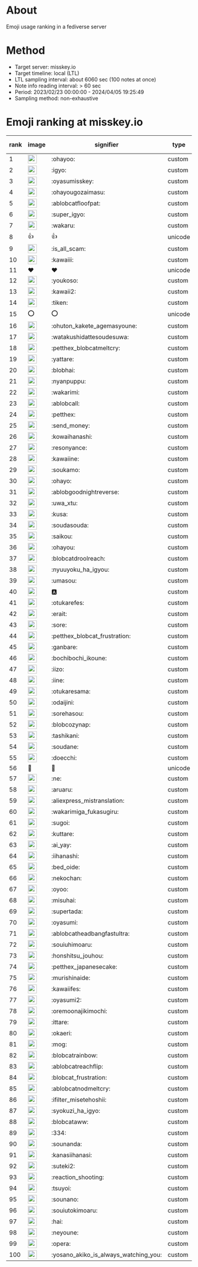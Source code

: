 # About
Emoji usage ranking in a fediverse server

# Method
- Target server: misskey.io
- Target timeline: local (LTL)
- LTL sampling interval: about 6060 sec (100 notes at once)
- Note info reading interval: > 60 sec
- Period: 2023/02/23 00:00:00 - 2024/04/05 19:25:49 
- Sampling method: non-exhaustive

# Emoji ranking at misskey.io

|rank|image|signifier|type|frequency score|
|----|----|----|----|----|
|1|<img height="24" src="https://misskey.io/emoji/ohayoo.webp">|:ohayoo:|custom|176107|
|2|<img height="24" src="https://misskey.io/emoji/igyo.webp">|:igyo:|custom|114289|
|3|<img height="24" src="https://misskey.io/emoji/oyasumisskey.webp">|:oyasumisskey:|custom|76153|
|4|<img height="24" src="https://misskey.io/emoji/ohayougozaimasu.webp">|:ohayougozaimasu:|custom|41406|
|5|<img height="24" src="https://misskey.io/emoji/ablobcatfloofpat.webp">|:ablobcatfloofpat:|custom|33987|
|6|<img height="24" src="https://misskey.io/emoji/super_igyo.webp">|:super_igyo:|custom|32526|
|7|<img height="24" src="https://misskey.io/emoji/wakaru.webp">|:wakaru:|custom|29219|
|8|👍|👍|unicode|24604|
|9|<img height="24" src="https://misskey.io/emoji/is_all_scam.webp">|:is_all_scam:|custom|23477|
|10|<img height="24" src="https://misskey.io/emoji/kawaiii.webp">|:kawaiii:|custom|22126|
|11|❤|❤|unicode|21091|
|12|<img height="24" src="https://misskey.io/emoji/youkoso.webp">|:youkoso:|custom|19734|
|13|<img height="24" src="https://misskey.io/emoji/kawaii2.webp">|:kawaii2:|custom|19128|
|14|<img height="24" src="https://misskey.io/emoji/tiken.webp">|:tiken:|custom|17230|
|15|⭕|⭕|unicode|16639|
|16|<img height="24" src="https://misskey.io/emoji/ohuton_kakete_agemasyoune.webp">|:ohuton_kakete_agemasyoune:|custom|16560|
|17|<img height="24" src="https://misskey.io/emoji/watakushidattesoudesuwa.webp">|:watakushidattesoudesuwa:|custom|16259|
|18|<img height="24" src="https://misskey.io/emoji/petthex_blobcatmeltcry.webp">|:petthex_blobcatmeltcry:|custom|16253|
|19|<img height="24" src="https://misskey.io/emoji/yattare.webp">|:yattare:|custom|15839|
|20|<img height="24" src="https://misskey.io/emoji/blobhai.webp">|:blobhai:|custom|15454|
|21|<img height="24" src="https://misskey.io/emoji/nyanpuppu.webp">|:nyanpuppu:|custom|14314|
|22|<img height="24" src="https://misskey.io/emoji/wakarimi.webp">|:wakarimi:|custom|14295|
|23|<img height="24" src="https://misskey.io/emoji/ablobcall.webp">|:ablobcall:|custom|13727|
|24|<img height="24" src="https://misskey.io/emoji/petthex.webp">|:petthex:|custom|13268|
|25|<img height="24" src="https://misskey.io/emoji/send_money.webp">|:send_money:|custom|13234|
|26|<img height="24" src="https://misskey.io/emoji/kowaihanashi.webp">|:kowaihanashi:|custom|12498|
|27|<img height="24" src="https://misskey.io/emoji/resonyance.webp">|:resonyance:|custom|11579|
|28|<img height="24" src="https://misskey.io/emoji/kawaiine.webp">|:kawaiine:|custom|11482|
|29|<img height="24" src="https://misskey.io/emoji/soukamo.webp">|:soukamo:|custom|11303|
|30|<img height="24" src="https://misskey.io/emoji/ohayo.webp">|:ohayo:|custom|11018|
|31|<img height="24" src="https://misskey.io/emoji/ablobgoodnightreverse.webp">|:ablobgoodnightreverse:|custom|10797|
|32|<img height="24" src="https://misskey.io/emoji/uwa_xtu.webp">|:uwa_xtu:|custom|10448|
|33|<img height="24" src="https://misskey.io/emoji/kusa.webp">|:kusa:|custom|10082|
|34|<img height="24" src="https://misskey.io/emoji/soudasouda.webp">|:soudasouda:|custom|9896|
|35|<img height="24" src="https://misskey.io/emoji/saikou.webp">|:saikou:|custom|9457|
|36|<img height="24" src="https://misskey.io/emoji/ohayou.webp">|:ohayou:|custom|9112|
|37|<img height="24" src="https://misskey.io/emoji/blobcatdroolreach.webp">|:blobcatdroolreach:|custom|8778|
|38|<img height="24" src="https://misskey.io/emoji/nyuuyoku_ha_igyou.webp">|:nyuuyoku_ha_igyou:|custom|8563|
|39|<img height="24" src="https://misskey.io/emoji/umasou.webp">|:umasou:|custom|8054|
|40|<img height="24" src="https://misskey.io/emoji/a.webp">|:a:|custom|7934|
|41|<img height="24" src="https://misskey.io/emoji/otukarefes.webp">|:otukarefes:|custom|7719|
|42|<img height="24" src="https://misskey.io/emoji/erait.webp">|:erait:|custom|7650|
|43|<img height="24" src="https://misskey.io/emoji/sore.webp">|:sore:|custom|7419|
|44|<img height="24" src="https://misskey.io/emoji/petthex_blobcat_frustration.webp">|:petthex_blobcat_frustration:|custom|7299|
|45|<img height="24" src="https://misskey.io/emoji/ganbare.webp">|:ganbare:|custom|7161|
|46|<img height="24" src="https://misskey.io/emoji/bochibochi_ikoune.webp">|:bochibochi_ikoune:|custom|7099|
|47|<img height="24" src="https://misskey.io/emoji/iizo.webp">|:iizo:|custom|7088|
|48|<img height="24" src="https://misskey.io/emoji/iine.webp">|:iine:|custom|6981|
|49|<img height="24" src="https://misskey.io/emoji/otukaresama.webp">|:otukaresama:|custom|6923|
|50|<img height="24" src="https://misskey.io/emoji/odaijini.webp">|:odaijini:|custom|6522|
|51|<img height="24" src="https://misskey.io/emoji/sorehasou.webp">|:sorehasou:|custom|6452|
|52|<img height="24" src="https://misskey.io/emoji/blobcozynap.webp">|:blobcozynap:|custom|6080|
|53|<img height="24" src="https://misskey.io/emoji/tashikani.webp">|:tashikani:|custom|5970|
|54|<img height="24" src="https://misskey.io/emoji/soudane.webp">|:soudane:|custom|5936|
|55|<img height="24" src="https://misskey.io/emoji/doecchi.webp">|:doecchi:|custom|5800|
|56|🎉|🎉|unicode|5594|
|57|<img height="24" src="https://misskey.io/emoji/ne.webp">|:ne:|custom|5569|
|58|<img height="24" src="https://misskey.io/emoji/aruaru.webp">|:aruaru:|custom|5560|
|59|<img height="24" src="https://misskey.io/emoji/aliexpress_mistranslation.webp">|:aliexpress_mistranslation:|custom|5466|
|60|<img height="24" src="https://misskey.io/emoji/wakarimiga_fukasugiru.webp">|:wakarimiga_fukasugiru:|custom|5415|
|61|<img height="24" src="https://misskey.io/emoji/sugoi.webp">|:sugoi:|custom|5289|
|62|<img height="24" src="https://misskey.io/emoji/kuttare.webp">|:kuttare:|custom|5263|
|63|<img height="24" src="https://misskey.io/emoji/ai_yay.webp">|:ai_yay:|custom|5223|
|64|<img height="24" src="https://misskey.io/emoji/iihanashi.webp">|:iihanashi:|custom|5216|
|65|<img height="24" src="https://misskey.io/emoji/bed_oide.webp">|:bed_oide:|custom|5190|
|66|<img height="24" src="https://misskey.io/emoji/nekochan.webp">|:nekochan:|custom|4957|
|67|<img height="24" src="https://misskey.io/emoji/oyoo.webp">|:oyoo:|custom|4940|
|68|<img height="24" src="https://misskey.io/emoji/misuhai.webp">|:misuhai:|custom|4892|
|69|<img height="24" src="https://misskey.io/emoji/supertada.webp">|:supertada:|custom|4844|
|70|<img height="24" src="https://misskey.io/emoji/oyasumi.webp">|:oyasumi:|custom|4831|
|71|<img height="24" src="https://misskey.io/emoji/ablobcatheadbangfastultra.webp">|:ablobcatheadbangfastultra:|custom|4783|
|72|<img height="24" src="https://misskey.io/emoji/souiuhimoaru.webp">|:souiuhimoaru:|custom|4754|
|73|<img height="24" src="https://misskey.io/emoji/honshitsu_jouhou.webp">|:honshitsu_jouhou:|custom|4666|
|74|<img height="24" src="https://misskey.io/emoji/petthex_japanesecake.webp">|:petthex_japanesecake:|custom|4570|
|75|<img height="24" src="https://misskey.io/emoji/murishinaide.webp">|:murishinaide:|custom|4541|
|76|<img height="24" src="https://misskey.io/emoji/kawaiifes.webp">|:kawaiifes:|custom|4495|
|77|<img height="24" src="https://misskey.io/emoji/oyasumi2.webp">|:oyasumi2:|custom|4284|
|78|<img height="24" src="https://misskey.io/emoji/oremoonajikimochi.webp">|:oremoonajikimochi:|custom|4272|
|79|<img height="24" src="https://misskey.io/emoji/ittare.webp">|:ittare:|custom|4081|
|80|<img height="24" src="https://misskey.io/emoji/okaeri.webp">|:okaeri:|custom|4051|
|81|<img height="24" src="https://misskey.io/emoji/mog.webp">|:mog:|custom|4023|
|82|<img height="24" src="https://misskey.io/emoji/blobcatrainbow.webp">|:blobcatrainbow:|custom|4022|
|83|<img height="24" src="https://misskey.io/emoji/ablobcatreachflip.webp">|:ablobcatreachflip:|custom|3999|
|84|<img height="24" src="https://misskey.io/emoji/blobcat_frustration.webp">|:blobcat_frustration:|custom|3975|
|85|<img height="24" src="https://misskey.io/emoji/ablobcatnodmeltcry.webp">|:ablobcatnodmeltcry:|custom|3951|
|86|<img height="24" src="https://misskey.io/emoji/ifilter_misetehoshii.webp">|:ifilter_misetehoshii:|custom|3898|
|87|<img height="24" src="https://misskey.io/emoji/syokuzi_ha_igyo.webp">|:syokuzi_ha_igyo:|custom|3856|
|88|<img height="24" src="https://misskey.io/emoji/blobcataww.webp">|:blobcataww:|custom|3812|
|89|<img height="24" src="https://misskey.io/emoji/334.webp">|:334:|custom|3761|
|90|<img height="24" src="https://misskey.io/emoji/sounanda.webp">|:sounanda:|custom|3751|
|91|<img height="24" src="https://misskey.io/emoji/kanasiihanasi.webp">|:kanasiihanasi:|custom|3626|
|92|<img height="24" src="https://misskey.io/emoji/suteki2.webp">|:suteki2:|custom|3615|
|93|<img height="24" src="https://misskey.io/emoji/reaction_shooting.webp">|:reaction_shooting:|custom|3573|
|94|<img height="24" src="https://misskey.io/emoji/tsuyoi.webp">|:tsuyoi:|custom|3494|
|95|<img height="24" src="https://misskey.io/emoji/sounano.webp">|:sounano:|custom|3462|
|96|<img height="24" src="https://misskey.io/emoji/souiutokimoaru.webp">|:souiutokimoaru:|custom|3397|
|97|<img height="24" src="https://misskey.io/emoji/hai.webp">|:hai:|custom|3393|
|98|<img height="24" src="https://misskey.io/emoji/neyoune.webp">|:neyoune:|custom|3371|
|99|<img height="24" src="https://misskey.io/emoji/opera.webp">|:opera:|custom|3260|
|100|<img height="24" src="https://misskey.io/emoji/yosano_akiko_is_always_watching_you.webp">|:yosano_akiko_is_always_watching_you:|custom|3203|

